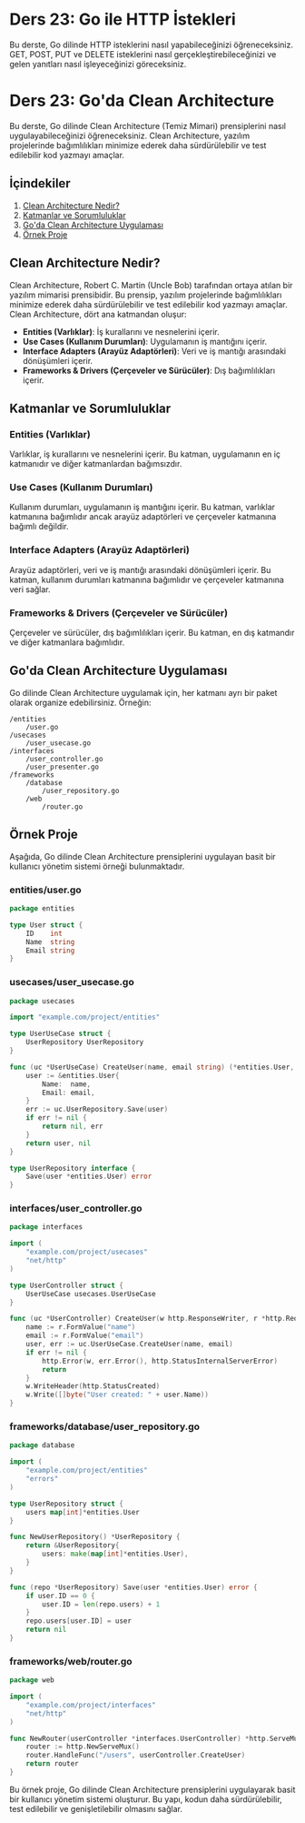 # Ders 23: Go ile HTTP İstekleri

Bu derste, Go dilinde HTTP isteklerini nasıl yapabileceğinizi öğreneceksiniz. GET, POST, PUT ve DELETE isteklerini nasıl gerçekleştirebileceğinizi ve gelen yanıtları nasıl işleyeceğinizi göreceksiniz.
# Ders 23: Go'da Clean Architecture

Bu derste, Go dilinde Clean Architecture (Temiz Mimari) prensiplerini nasıl uygulayabileceğinizi öğreneceksiniz. Clean Architecture, yazılım projelerinde bağımlılıkları minimize ederek daha sürdürülebilir ve test edilebilir kod yazmayı amaçlar.

## İçindekiler

1. [Clean Architecture Nedir?](#clean-architecture-nedir)
2. [Katmanlar ve Sorumluluklar](#katmanlar-ve-sorumluluklar)
3. [Go'da Clean Architecture Uygulaması](#goda-clean-architecture-uygulaması)
4. [Örnek Proje](#örnek-proje)

## Clean Architecture Nedir?

Clean Architecture, Robert C. Martin (Uncle Bob) tarafından ortaya atılan bir yazılım mimarisi prensibidir. Bu prensip, yazılım projelerinde bağımlılıkları minimize ederek daha sürdürülebilir ve test edilebilir kod yazmayı amaçlar. Clean Architecture, dört ana katmandan oluşur:

- **Entities (Varlıklar)**: İş kurallarını ve nesnelerini içerir.
- **Use Cases (Kullanım Durumları)**: Uygulamanın iş mantığını içerir.
- **Interface Adapters (Arayüz Adaptörleri)**: Veri ve iş mantığı arasındaki dönüşümleri içerir.
- **Frameworks & Drivers (Çerçeveler ve Sürücüler)**: Dış bağımlılıkları içerir.

## Katmanlar ve Sorumluluklar

### Entities (Varlıklar)

Varlıklar, iş kurallarını ve nesnelerini içerir. Bu katman, uygulamanın en iç katmanıdır ve diğer katmanlardan bağımsızdır.

### Use Cases (Kullanım Durumları)

Kullanım durumları, uygulamanın iş mantığını içerir. Bu katman, varlıklar katmanına bağımlıdır ancak arayüz adaptörleri ve çerçeveler katmanına bağımlı değildir.

### Interface Adapters (Arayüz Adaptörleri)

Arayüz adaptörleri, veri ve iş mantığı arasındaki dönüşümleri içerir. Bu katman, kullanım durumları katmanına bağımlıdır ve çerçeveler katmanına veri sağlar.

### Frameworks & Drivers (Çerçeveler ve Sürücüler)

Çerçeveler ve sürücüler, dış bağımlılıkları içerir. Bu katman, en dış katmandır ve diğer katmanlara bağımlıdır.

## Go'da Clean Architecture Uygulaması

Go dilinde Clean Architecture uygulamak için, her katmanı ayrı bir paket olarak organize edebilirsiniz. Örneğin:

```
/entities
    /user.go
/usecases
    /user_usecase.go
/interfaces
    /user_controller.go
    /user_presenter.go
/frameworks
    /database
        /user_repository.go
    /web
        /router.go
```

## Örnek Proje

Aşağıda, Go dilinde Clean Architecture prensiplerini uygulayan basit bir kullanıcı yönetim sistemi örneği bulunmaktadır.

### entities/user.go

```go
package entities

type User struct {
    ID    int
    Name  string
    Email string
}
```

### usecases/user_usecase.go

```go
package usecases

import "example.com/project/entities"

type UserUseCase struct {
    UserRepository UserRepository
}

func (uc *UserUseCase) CreateUser(name, email string) (*entities.User, error) {
    user := &entities.User{
        Name:  name,
        Email: email,
    }
    err := uc.UserRepository.Save(user)
    if err != nil {
        return nil, err
    }
    return user, nil
}

type UserRepository interface {
    Save(user *entities.User) error
}
```

### interfaces/user_controller.go

```go
package interfaces

import (
    "example.com/project/usecases"
    "net/http"
)

type UserController struct {
    UserUseCase usecases.UserUseCase
}

func (uc *UserController) CreateUser(w http.ResponseWriter, r *http.Request) {
    name := r.FormValue("name")
    email := r.FormValue("email")
    user, err := uc.UserUseCase.CreateUser(name, email)
    if err != nil {
        http.Error(w, err.Error(), http.StatusInternalServerError)
        return
    }
    w.WriteHeader(http.StatusCreated)
    w.Write([]byte("User created: " + user.Name))
}
```

### frameworks/database/user_repository.go

```go
package database

import (
    "example.com/project/entities"
    "errors"
)

type UserRepository struct {
    users map[int]*entities.User
}

func NewUserRepository() *UserRepository {
    return &UserRepository{
        users: make(map[int]*entities.User),
    }
}

func (repo *UserRepository) Save(user *entities.User) error {
    if user.ID == 0 {
        user.ID = len(repo.users) + 1
    }
    repo.users[user.ID] = user
    return nil
}
```

### frameworks/web/router.go

```go
package web

import (
    "example.com/project/interfaces"
    "net/http"
)

func NewRouter(userController *interfaces.UserController) *http.ServeMux {
    router := http.NewServeMux()
    router.HandleFunc("/users", userController.CreateUser)
    return router
}
```

Bu örnek proje, Go dilinde Clean Architecture prensiplerini uygulayarak basit bir kullanıcı yönetim sistemi oluşturur. Bu yapı, kodun daha sürdürülebilir, test edilebilir ve genişletilebilir olmasını sağlar.
